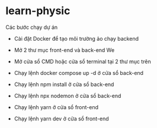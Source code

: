 # learn-physic
Các bước chạy dự án

- Cài đặt Docker để tạo môi trường ảo chạy backend

- Mở 2 thư mục front-end và back-end  We

- Mở cửa sổ CMD hoặc cửa sổ terminal tại 2 thư mục trên  
 
- Chạy lệnh docker compose up -d ở cửa sổ back-end

- Chạy lệnh npm install ở cửa sổ back-end 

- Chạy lệnh npx nodemon ở cửa sổ  back-end

- Chạy lệnh yarn ở cửa sổ front-end

- Chạy lệnh yarn dev ở cửa sổ front-end

